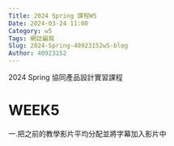 ```yaml
---
Title: 2024 Spring 課程W5
Date: 2024-03-24 11:00
Category: w5
Tags: 網誌編寫
Slug: 2024-Spring-40923152w5-blog
Author: 40923152
---
```



2024 Spring 協同產品設計實習課程

<!-- PELICAN_END_SUMMARY -->

# WEEK5
一.把之前的教學影片平均分配並將字幕加入影片中
